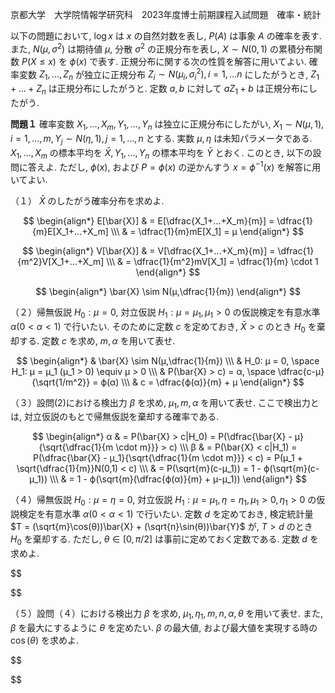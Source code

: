 京都大学　大学院情報学研究科　2023年度博士前期課程入試問題　確率・統計

以下の問題において, $\log x$ は $x$ の自然対数を表し, $P(A)$ は事象 $A$ の確率を表す. また, $N(μ, σ^2)$ は期待値 $μ$, 分散 $σ^2$ の正規分布を表し, $X \sim N(0,1)$ の累積分布関数 $P(X \le x)$ を $ϕ(x)$ で表す. 正規分布に関する次の性質を解答に用いてよい. 確率変数 $Z_1,...,Z_n$ が独立に正規分布 $Z_i \sim N(μ_i, σ_i^2), i=1,...n$ にしたがうとき, $Z_1+...+Z_n$ は正規分布にしたがうと. 定数 $a,b$ に対して $aZ_1+b$ は正規分布にしたがう.

**問題１**
確率変数 $X_1,...,X_m, Y_1,...,Y_n$ は独立に正規分布にしたがい, $X_1 \sim N(μ, 1), i=1,...,m, Y_j \sim N(η, 1), j=1,...,n$ とする. 実数 $μ,η$ は未知パラメータである. $X_1,...,X_m$ の標本平均を $\bar{X}, Y_1,...,Y_n$ の標本平均を $\bar{Y}$ とおく. このとき, 以下の設問に答えよ. ただし, $ϕ(x)$, および $P = ϕ(x)$ の逆かんすう $x = ϕ^{-1}(x)$ を解答に用いてよい.

（１） $\bar{X}$ のしたがう確率分布を求めよ.

$$
    \begin{align*}
        E[\bar{X}] & = E[\dfrac{X_1+...+X_m}{m}] = \dfrac{1}{m}E[X_1+...+X_m] \\\
        & = \dfrac{1}{m}mE[X_1] = μ 
    \end{align*}
$$

$$
    \begin{align*}
        V[\bar{X}] & = V[\dfrac{X_1+...+X_m}{m}] = \dfrac{1}{m^2}V[X_1+...+X_m] \\\
        & = \dfrac{1}{m^2}mV[X_1] = \dfrac{1}{m} \cdot 1
    \end{align*}
$$

$$
    \begin{align*}
        \bar{X} \sim N(μ,\dfrac{1}{m})
    \end{align*}
$$

（２）帰無仮説 $H_0: μ = 0$, 対立仮説 $H_1: μ = μ_1, μ_1 > 0$ の仮説検定を有意水準 $α (0 < α < 1)$ で行いたい. そのために定数 $c$ を定めておき, $\bar{X} > c$ のとき $H_0$ を棄却する. 定数 $c$ を求め, $m,α$ を用いて表せ.

$$
    \begin{align*}
        & \bar{X} \sim N(μ,\dfrac{1}{m}) \\\
        & H_0: μ = 0, \space H_1: μ = μ_1 (μ_1 > 0) \equiv μ > 0 \\\
        & P(\bar{X} > c) = α, \space \dfrac{c-μ}{\sqrt{1/m^2}} = ϕ(α) \\\
        & c = \dfrac{ϕ(α)}{m} + μ
    \end{align*}
$$

（３）設問(2)における検出力 $β$ を求め, $μ_1,m,α$ を用いて表せ. ここで検出力とは, 対立仮説のもとで帰無仮説を棄却する確率である.

$$
    \begin{align*}
        α & = P(\bar{X} > c|H_0) = P(\dfrac{\bar{X} - μ}{\sqrt{\dfrac{1}{m \cdot m}}} > c) \\\
        β & = P(\bar{X} < c|H_1) = P(\dfrac{\bar{X} - μ_1}{\sqrt{\dfrac{1}{m \cdot m}}} < c) = P(μ_1 + \sqrt{\dfrac{1}{m}}N(0,1) < c) \\\
        & = P(\sqrt{m}(c-μ_1)) = 1 - ϕ(\sqrt{m}(c-μ_1)) \\\
        & = 1 - ϕ(\sqrt{m}(\dfrac{ϕ(α)}{m} + μ-μ_1))
    \end{align*}
$$

（４）帰無仮説 $H_0: μ = η = 0$, 対立仮説 $H_1: μ = μ_1, η = η_1, μ_1 > 0, η_1 > 0$ の仮説検定を有意水準 $α (0 < α < 1)$ で行いたい. 定数 $d$ を定めておき, 検定統計量 $T = (\sqrt{m}\cos(θ))\bar{X} + (\sqrt{n}\sin(θ))\bar{Y}$ が, $T > d$ のとき $H_0$ を棄却する. ただし, $θ \in [0, π/2]$ は事前に定めておく定数である. 定数 $d$ を求めよ.

$$
    
$$

（５）設問（４）における検出力 $β$ を求め, $μ_1,η_1,m,n,α,θ$ を用いて表せ. また, $β$ を最大にするように $θ$ を定めたい. $β$ の最大値, および最大値を実現する時の $\cos(θ)$ を求めよ.

$$

$$